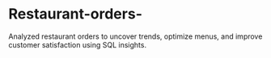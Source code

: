 # Restaurant-orders-
Analyzed restaurant orders to uncover trends, optimize menus, and improve customer satisfaction using SQL insights.
